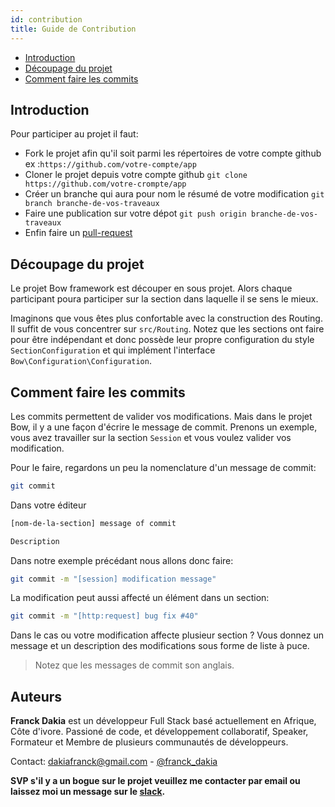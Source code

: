 ```yaml
---
id: contribution
title: Guide de Contribution
---
```


- [Introduction](#introduction)
- [Découpage du projet](#decoupage-du-projet)
- [Comment faire les commits](#comment-faire-les-commits)

## Introduction

Pour participer au projet il faut:

- Fork le projet afin qu'il soit parmi les répertoires de votre compte github ex :`https://github.com/votre-compte/app`
- Cloner le projet depuis votre compte github `git clone https://github.com/votre-crompte/app`
- Créer un branche qui aura pour nom le résumé de votre modification `git branch branche-de-vos-traveaux`
- Faire une publication sur votre dépot `git push origin branche-de-vos-traveaux`
- Enfin faire un [pull-request](https://www.thinkful.com/learn/github-pull-request-tutorial/Keep-Tabs-on-the-Project#Time-to-Submit-Your-First-PR)

## Découpage du projet

Le projet Bow framework est découper en sous projet. Alors chaque participant poura participer sur la section dans laquelle il se sens le mieux.

Imaginons que vous êtes plus confortable avec la construction des Routing. Il suffit de vous concentrer sur `src/Routing`. Notez que les sections ont faire pour être indépendant et donc possède leur propre configuration du style `SectionConfiguration` et qui implément l'interface `Bow\Configuration\Configuration`.

## Comment faire les commits

Les commits permettent de valider vos modifications. Mais dans le projet Bow, il y a une façon d'écrire le message de commit. Prenons un exemple, vous avez travailler sur la section `Session` et vous voulez valider vos modification.

Pour le faire, regardons un peu la nomenclature d'un message de commit:

```sh
git commit
```

Dans votre éditeur

```sh
[nom-de-la-section] message of commit

Description
```

Dans notre exemple précédant nous allons donc faire:

```sh
git commit -m "[session] modification message"
```

La modification peut aussi affecté un élément dans un section:

```sh
git commit -m "[http:request] bug fix #40"
```

Dans le cas ou votre modification affecte plusieur section ? Vous donnez un message et un description des modifications sous forme de liste à puce.

> Notez que les messages de commit son anglais.

## Auteurs

**Franck Dakia** est un développeur Full Stack basé actuellement en Afrique, Côte d'ivore. Passioné de code, et développement collaboratif, Speaker, Formateur et Membre de plusieurs communautés de développeurs.

Contact: [dakiafranck@gmail.com](mailto:dakiafranck@gmail.com) - [@franck_dakia](https://twitter.com/franck_dakia)

**SVP s'il y a un bogue sur le projet veuillez me contacter par email ou laissez moi un message sur le [slack](https://bowphp.slack.com).**